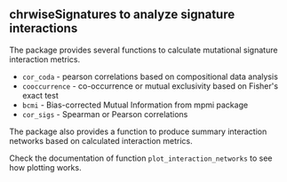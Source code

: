 ## chrwiseSignatures to analyze signature interactions

The package provides several functions to calculate mutational signature interaction metrics. 

* `cor_coda` - pearson correlations based on compositional data analysis
* `cooccurrence` - co-occurrence or mutual exclusivity based on Fisher's exact test
* `bcmi` - Bias-corrected Mutual Information from mpmi package
* `cor_sigs` - Spearman or Pearson correlations 

The package also provides a function to produce summary interaction networks based on calculated interaction metrics.

Check  the documentation of function `plot_interaction_networks` to see how plotting works.
